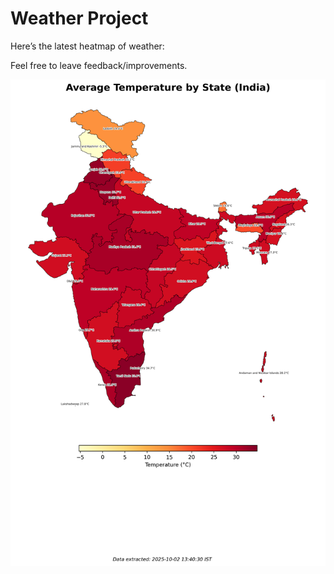 # Weather Project

Here’s the latest heatmap of weather:

Feel free to leave feedback/improvements.

![India Heatmap](docs/assets/india_heatmap.png?v=DE3378)
